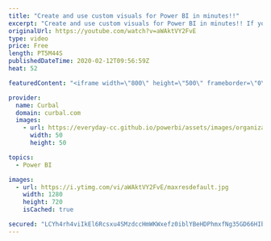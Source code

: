 ```yaml
---
title: "Create and use custom visuals for Power BI in minutes!!"
excerpt: "Create and use custom visuals for Power BI in minutes!! If you are not able to use custom visuals from the AppStore but you still need them, you can now create your own and use them in Power BI, all of that in minutes!  In today's video, I am going to show you how you can use a custom visual we created"
originalUrl: https://youtube.com/watch?v=aWAktVY2FvE
type: video
price: Free
length: PT5M44S
publishedDateTime: 2020-02-12T09:56:59Z
heat: 52

featuredContent: "<iframe width=\"800\" height=\"500\" frameborder=\"0\" src=\"https://www.youtube.com/embed/aWAktVY2FvE\" allow=\"accelerometer; autoplay; encrypted-media; gyroscope; picture-in-picture\" allowfullscreen></iframe>"

provider:
  name: Curbal
  domain: curbal.com
  images:
    - url: https://everyday-cc.github.io/powerbi/assets/images/organizations/curbal.com-50x50.jpg
      width: 50
      height: 50

topics:
  - Power BI

images:
  - url: https://i.ytimg.com/vi/aWAktVY2FvE/maxresdefault.jpg
    width: 1280
    height: 720
    isCached: true

secured: "LCYh4rh4viIkEl6Rcsxu4SMzdccHmWKWxefz0iblYBeHDPhmxfNg35GD66HIb9BBj8+Fs7DBXBpg4IT7Bmwzw5txMzeTu6sJFOaOx6hPnx3ag2XhS299TaINTodO5uXnocZ1fLHdAVtSJyX2X+rqt5KYLori+HWpyaqKk1aK+CZJsL/kKcofjyDSNo5TGrP85mrnn+SRR3c7PNp9gZCUEs/RQQ2v/LBCbU1CRbSrieG1nPM6+6VN3j4sbZfkLE1G3h4lFFxuHBjGT4bUvuUH1uNP7ObxKIeVaY1Wz1RFv0n6So4wL5slGYo8XVGceanzOEkKHyBT5u1G6Kqa9nBg1tEI9tQ1IWupsiaLSyJD6zH14m7OjtNDzMJAQ2Kmp+ubAQ5rCIUWjbufNOxen+a4uf5gt6fHoFylza1hSRq/TPI=;lWwY2qGB7qJJvWakK73IYQ=="
---
```


